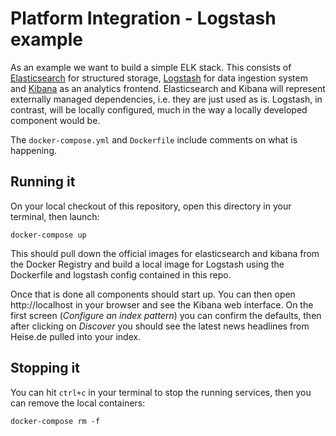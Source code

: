 # Platform Integration - Logstash example

As an example we want to build a simple ELK stack. This consists of [Elasticsearch](https://www.elastic.co/products/elasticsearch) for structured storage, [Logstash](https://www.elastic.co/products/logstash) for data ingestion system and [Kibana](https://www.elastic.co/products/kibana) as an analytics frontend. Elasticsearch and Kibana will represent externally managed dependencies, i.e. they are just used as is. Logstash, in contrast, will be locally configured, much in the way a locally developed component would be.

The `docker-compose.yml` and `Dockerfile` include comments on what is happening.

## Running it

On your local checkout of this repository, open this directory in your terminal, then launch:

    docker-compose up

This should pull down the official images for elasticsearch and kibana from the Docker Registry and build a local image
for Logstash using the Dockerfile and logstash config contained in this repo. 

Once that is done all components should start up. You can then open http://localhost in your browser and see the Kibana web interface.
On the first screen (*Configure an index pattern*) you can confirm the defaults, then after clicking on *Discover* you should see
the latest news headlines from Heise.de pulled into your index.

## Stopping it

You can hit `ctrl+c` in your terminal to stop the running services, then you can remove the local containers:

    docker-compose rm -f